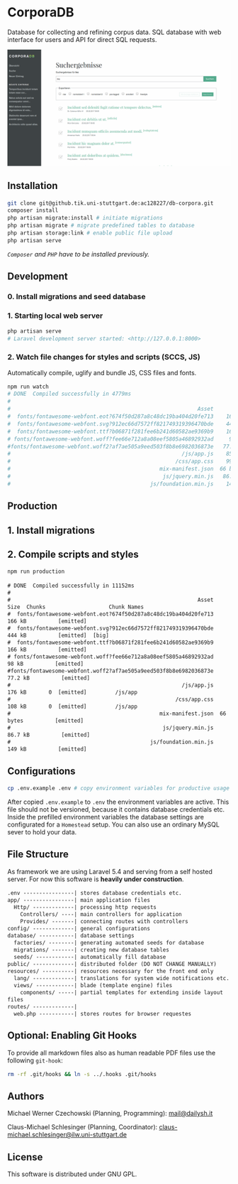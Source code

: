 # CorporaDB

Database for collecting and refining corpus data. SQL database with web interface for users and API for direct SQL requests.

![Screenshot of CorporaDB search screen](corpora-screenshot.png)

## Installation

```bash
git clone git@github.tik.uni-stuttgart.de:ac128227/db-corpora.git
composer install
php artisan migrate:install # initiate migrations
php artisan migrate # migrate predefined tables to database
php artisan storage:link # enable public file upload
php artisan serve
```

_`Composer` and `PHP` have to be installed previously._

## Development

### 0. Install migrations and seed database

### 1. Starting local web server

```bash
php artisan serve
# Laravel development server started: <http://127.0.0.1:8000>
```

### 2. Watch file changes for styles and scripts (SCCS, JS)

Automatically compile, uglify and bundle JS, CSS files and fonts.

```bash
npm run watch
# DONE  Compiled successfully in 4779ms
#
#                                                           Asset      Size  Chunks                    Chunk Names
#  fonts/fontawesome-webfont.eot?674f50d287a8c48dc19ba404d20fe713    166 kB          [emitted]         
#  fonts/fontawesome-webfont.svg?912ec66d7572ff821749319396470bde    444 kB          [emitted]  [big]  
#  fonts/fontawesome-webfont.ttf?b06871f281fee6b241d60582ae9369b9    166 kB          [emitted]         
# fonts/fontawesome-webfont.woff?fee66e712a8a08eef5805a46892932ad     98 kB          [emitted]         
#fonts/fontawesome-webfont.woff2?af7ae505a9eed503f8b8e6982036873e   77.2 kB          [emitted]         
#                                                      /js/app.js    857 kB       0  [emitted]  [big]  /js/app
#                                                    /css/app.css    991 kB       0  [emitted]  [big]  /js/app
#                                               mix-manifest.json  66 bytes          [emitted]         
#                                                js/jquery.min.js   86.7 kB          [emitted]         
#                                            js/foundation.min.js    149 kB          [emitted]         

```

## Production

## 1. Install migrations

## 2. Compile scripts and styles

```
npm run production

# DONE  Compiled successfully in 11152ms
#
#                                                           Asset      Size  Chunks                    Chunk Names
#  fonts/fontawesome-webfont.eot?674f50d287a8c48dc19ba404d20fe713    166 kB          [emitted]         
#  fonts/fontawesome-webfont.svg?912ec66d7572ff821749319396470bde    444 kB          [emitted]  [big]  
#  fonts/fontawesome-webfont.ttf?b06871f281fee6b241d60582ae9369b9    166 kB          [emitted]         
# fonts/fontawesome-webfont.woff?fee66e712a8a08eef5805a46892932ad     98 kB          [emitted]         
#fonts/fontawesome-webfont.woff2?af7ae505a9eed503f8b8e6982036873e   77.2 kB          [emitted]         
#                                                      /js/app.js    176 kB       0  [emitted]         /js/app
#                                                    /css/app.css    108 kB       0  [emitted]         /js/app
#                                               mix-manifest.json  66 bytes          [emitted]         
#                                                js/jquery.min.js   86.7 kB          [emitted]         
#                                            js/foundation.min.js    149 kB          [emitted]
```


## Configurations

```bash
cp .env.example .env # copy environment variables for productive usage
```

After copied `.env.example` to `.env` the environment variables are active. This file should not be versioned, because it contains database credentials etc. Inside the prefilled environment variables the database settings are configurated for a `Homestead` setup. You can also use an ordinary MySQL sever to hold your data.

## File Structure
As framework we are using Laravel 5.4 and serving from a self hosted server. For now this software is __heavily under construction__.

~~~~~
.env ----------------| stores database credentials etc.
app/ ----------------| main application files
  Http/ -------------| processing http requests
    Controllers/ ----| main controllers for application
    Provides/ -------| connecting routes with controllers
config/ -------------| general configurations
database/ -----------| database settings
  factories/ --------| generating automated seeds for database
  migrations/ -------| creating new database tables
  seeds/ ------------| automatically fill database
public/ -------------| distributed folder (DO NOT CHANGE MANUALLY)
resources/ ----------| resources necessary for the front end only
  lang/ -------------| translations for system wide notifications etc.
  views/ ------------| blade (template engine) files
    components/ -----| partial templates for extending inside layout files
routes/ -------------|
  web.php -----------| stores routes for browser requestes
~~~~~

## Optional: Enabling Git Hooks

To provide all markdown files also as human readable PDF files use the following `git-hook`:

```bash
rm -rf .git/hooks && ln -s ../.hooks .git/hooks
```

## Authors

Michael Werner Czechowski (Planning, Programming):
<mail@dailysh.it>

Claus-Michael Schlesinger (Planning, Coordinator):
<claus-michael.schlesinger@ilw.uni-stuttgart.de>

## License
This software is distributed under GNU GPL.

